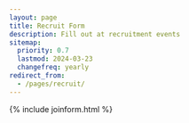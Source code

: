 ```yaml
---
layout: page
title: Recruit Form
description: Fill out at recruitment events
sitemap:
  priority: 0.7
  lastmod: 2024-03-23
  changefreq: yearly
redirect_from:
  - /pages/recruit/
---
```



<section>
	{% include joinform.html %}
	</section>